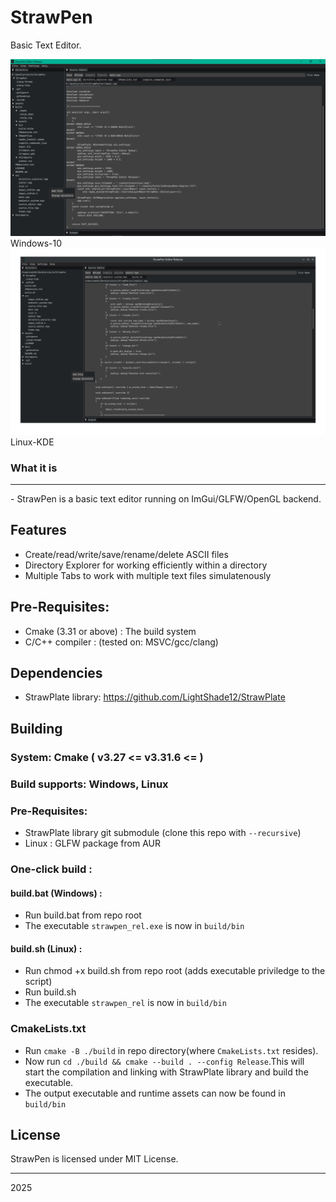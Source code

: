 # StrawPen
Basic Text Editor.

<img src="./docs/screenshot0_win.png" />
Windows-10

<img src="./docs/screenshot1_kde.png" />
Linux-KDE

### What it is
<hr>
- StrawPen is a basic text editor running on ImGui/GLFW/OpenGL backend.

## Features
- Create/read/write/save/rename/delete ASCII files
- Directory Explorer for working efficiently within a directory
- Multiple Tabs to work with multiple text files simulatenously

## Pre-Requisites:
- Cmake (3.31 or above) : The build system
- C/C++ compiler : (tested on: MSVC/gcc/clang)

## Dependencies
- StrawPlate library: https://github.com/LightShade12/StrawPlate

## Building
### System: Cmake ( v3.27 <= v3.31.6 <= )
### Build supports: Windows, Linux
### Pre-Requisites:
- StrawPlate library git submodule (clone this repo with ```--recursive```)
- Linux : GLFW package from AUR
### One-click build :
#### build.bat (Windows) :
- Run build.bat from repo root
- The executable ```strawpen_rel.exe``` is now in ```build/bin```
#### build.sh (Linux) :
- Run chmod +x build.sh from repo root (adds executable priviledge to the script)
- Run build.sh
- The executable ```strawpen_rel``` is now in ```build/bin```
### CmakeLists.txt
- Run ```cmake -B ./build``` in repo directory(where ```CmakeLists.txt``` resides). 
- Now run ```cd ./build && cmake --build . --config Release```.This will start the compilation and linking with StrawPlate library and build the executable.
- The output executable and runtime assets can now be found in ```build/bin```

## License
StrawPen is licensed under MIT License.
<hr>
<footer>

  2025
</footer>
